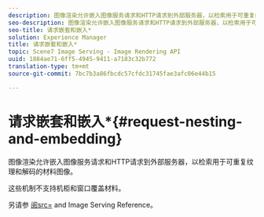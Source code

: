 ```yaml
---
description: 图像渲染允许嵌入图像服务请求和HTTP请求到外部服务器，以检索用于可重复纹理和解码的材料图像。
seo-description: 图像渲染允许嵌入图像服务请求和HTTP请求到外部服务器，以检索用于可重复纹理和解码的材料图像。
seo-title: 请求嵌套和嵌入*
solution: Experience Manager
title: 请求嵌套和嵌入*
topic: Scene7 Image Serving - Image Rendering API
uuid: 1884ae71-6ff5-4945-9411-a7183c32b772
translation-type: tm+mt
source-git-commit: 7bc7b3a86fbcdc57cfdc31745fae3afc06e44b15

---
```



# 请求嵌套和嵌入*{#request-nesting-and-embedding}

图像渲染允许嵌入图像服务请求和HTTP请求到外部服务器，以检索用于可重复纹理和解码的材料图像。

这些机制不支持机柜和窗口覆盖材料。

另请参 [阅src=](../../../../../../ir-api/http-protocol/image-rendering-api-ref/c-ir-http-protocol-ref/c-ir-http-protocol-command-reference/r-ir-src.md#reference-62c98abad22149d68d405ed6aaff8272) and Image Serving Reference。
